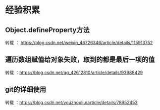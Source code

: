 # 经验积累

## Object.defineProperty方法
转载 ： https://blog.csdn.net/weixin_46726346/article/details/115913752

## 遍历数组赋值给对象失败，取到的都是最后一项的值
转载 ：https://blog.csdn.net/qq_42612810/article/details/93988429

## git的详细使用
转载 ：https://blog.csdn.net/youzhouliu/article/details/78952453
